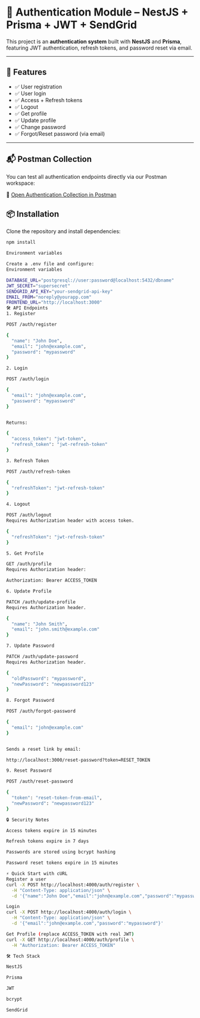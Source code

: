 # 🔐 Authentication Module – NestJS + Prisma + JWT + SendGrid

This project is an **authentication system** built with **NestJS** and **Prisma**, featuring JWT authentication, refresh tokens, and password reset via email.

---

## 🚀 Features

- ✅ User registration
- ✅ User login
- ✅ Access + Refresh tokens
- ✅ Logout
- ✅ Get profile
- ✅ Update profile
- ✅ Change password
- ✅ Forgot/Reset password (via email)

---

## 📬 Postman Collection

You can test all authentication endpoints directly via our Postman workspace:

🔗 [Open Authentication Collection in Postman](https://winter-moon-399424.postman.co/workspace/danskemarked~b3290832-af7e-45a8-b1c8-07ba6da62651/collection/3718363-bc6ae3cb-f0f2-45cb-8744-bd3aff132bf6?action=share&source=copy-link&creator=3718363)

## 📦 Installation

Clone the repository and install dependencies:

```bash
npm install

Environment variables

Create a .env file and configure:
Environment variables

DATABASE_URL="postgresql://user:password@localhost:5432/dbname"
JWT_SECRET="supersecret"
SENDGRID_API_KEY="your-sendgrid-api-key"
EMAIL_FROM="noreply@yourapp.com"
FRONTEND_URL="http://localhost:3000"
🛠 API Endpoints
1. Register

POST /auth/register

{
  "name": "John Doe",
  "email": "john@example.com",
  "password": "mypassword"
}

2. Login

POST /auth/login

{
  "email": "john@example.com",
  "password": "mypassword"
}


Returns:

{
  "access_token": "jwt-token",
  "refresh_token": "jwt-refresh-token"
}

3. Refresh Token

POST /auth/refresh-token

{
  "refreshToken": "jwt-refresh-token"
}

4. Logout

POST /auth/logout
Requires Authorization header with access token.

{
  "refreshToken": "jwt-refresh-token"
}

5. Get Profile

GET /auth/profile
Requires Authorization header:

Authorization: Bearer ACCESS_TOKEN

6. Update Profile

PATCH /auth/update-profile
Requires Authorization header.

{
  "name": "John Smith",
  "email": "john.smith@example.com"
}

7. Update Password

PATCH /auth/update-password
Requires Authorization header.

{
  "oldPassword": "mypassword",
  "newPassword": "newpassword123"
}

8. Forgot Password

POST /auth/forgot-password

{
  "email": "john@example.com"
}


Sends a reset link by email:

http://localhost:3000/reset-password?token=RESET_TOKEN

9. Reset Password

POST /auth/reset-password

{
  "token": "reset-token-from-email",
  "newPassword": "newpassword123"
}

🔒 Security Notes

Access tokens expire in 15 minutes

Refresh tokens expire in 7 days

Passwords are stored using bcrypt hashing

Password reset tokens expire in 15 minutes

⚡ Quick Start with cURL
Register a user
curl -X POST http://localhost:4000/auth/register \
  -H "Content-Type: application/json" \
  -d '{"name":"John Doe","email":"john@example.com","password":"mypassword"}'

Login
curl -X POST http://localhost:4000/auth/login \
  -H "Content-Type: application/json" \
  -d '{"email":"john@example.com","password":"mypassword"}'

Get Profile (replace ACCESS_TOKEN with real JWT)
curl -X GET http://localhost:4000/auth/profile \
  -H "Authorization: Bearer ACCESS_TOKEN"

🛠 Tech Stack

NestJS

Prisma

JWT

bcrypt

SendGrid
```
